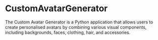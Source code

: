 # CustomAvatarGenerator
The Custom Avatar Generator is a Python application that allows users to create personalised avatars by combining various visual components, including backgrounds, faces, clothing, hair, and accessories.
